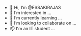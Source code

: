 - 👋 Hi, I’m @ESSAKIRAJAS
- 👀 I’m interested in ...
- 🌱 I’m currently learning ...
- 💞️ I’m looking to collaborate on ...
- 📫 I'm an IT student ...

<!---
ESSAKIRAJAS/ESSAKIRAJAS is a ✨ special ✨ repository because its `README.md` (this file) appears on your GitHub profile.
You can click the Preview link to take a look at your changes.
--->
